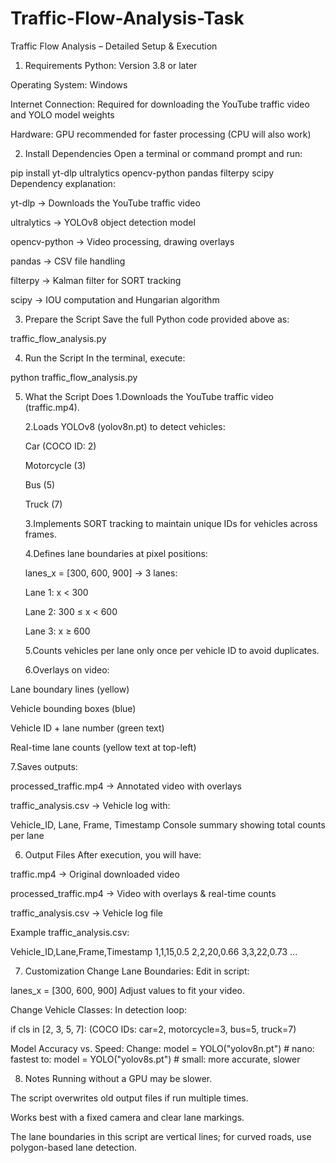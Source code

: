# Traffic-Flow-Analysis-Task

Traffic Flow Analysis – Detailed Setup & Execution
1. Requirements
Python: Version 3.8 or later

Operating System: Windows

Internet Connection: Required for downloading the YouTube traffic video and YOLO model weights

Hardware: GPU recommended for faster processing (CPU will also work)


2. Install Dependencies
Open a terminal or command prompt and run:

pip install yt-dlp ultralytics opencv-python pandas filterpy scipy
Dependency explanation:

yt-dlp → Downloads the YouTube traffic video

ultralytics → YOLOv8 object detection model

opencv-python → Video processing, drawing overlays

pandas → CSV file handling

filterpy → Kalman filter for SORT tracking

scipy → IOU computation and Hungarian algorithm


3. Prepare the Script
Save the full Python code provided above as:

traffic_flow_analysis.py

4. Run the Script
In the terminal, execute:

python traffic_flow_analysis.py


5. What the Script Does
   1.Downloads the YouTube traffic video (traffic.mp4).

   2.Loads YOLOv8 (yolov8n.pt) to detect vehicles:

   Car (COCO ID: 2)

   Motorcycle (3)

   Bus (5)

   Truck (7)

   3.Implements SORT tracking to maintain unique IDs for vehicles across frames.

   4.Defines lane boundaries at pixel positions:


   lanes_x = [300, 600, 900]
   → 3 lanes:

   Lane 1: x < 300

   Lane 2: 300 ≤ x < 600

   Lane 3: x ≥ 600

   5.Counts vehicles per lane only once per vehicle ID to avoid duplicates.

   6.Overlays on video:

  Lane boundary lines (yellow)

  Vehicle bounding boxes (blue)

  Vehicle ID + lane number (green text)

  Real-time lane counts (yellow text at top-left)

   7.Saves outputs:

  processed_traffic.mp4 → Annotated video with overlays

  traffic_analysis.csv → Vehicle log with:

   Vehicle_ID, Lane, Frame, Timestamp
Console summary showing total counts per lane

6. Output Files
After execution, you will have:

traffic.mp4 → Original downloaded video

processed_traffic.mp4 → Video with overlays & real-time counts

traffic_analysis.csv → Vehicle log file

Example traffic_analysis.csv:


Vehicle_ID,Lane,Frame,Timestamp
1,1,15,0.5
2,2,20,0.66
3,3,22,0.73
...

7. Customization
Change Lane Boundaries:
Edit in script:

lanes_x = [300, 600, 900]
Adjust values to fit your video.

Change Vehicle Classes:
In detection loop:


if cls in [2, 3, 5, 7]:
(COCO IDs: car=2, motorcycle=3, bus=5, truck=7)

Model Accuracy vs. Speed:
Change:
model = YOLO("yolov8n.pt")  # nano: fastest
to:
model = YOLO("yolov8s.pt")  # small: more accurate, slower

8. Notes
Running without a GPU may be slower.

The script overwrites old output files if run multiple times.

Works best with a fixed camera and clear lane markings.

The lane boundaries in this script are vertical lines; for curved roads, use polygon-based lane detection.



